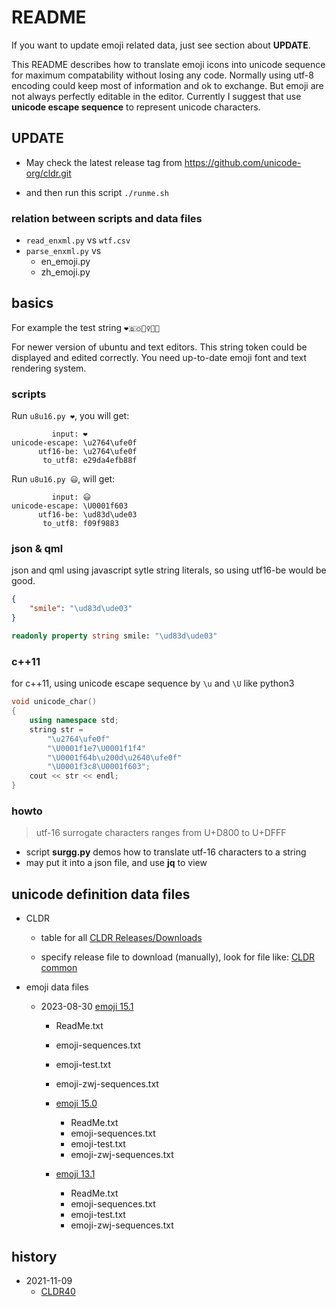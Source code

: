 # README

If you want to update emoji related data, just see section about **UPDATE**.

This README describes how to translate emoji icons into unicode sequence for maximum compatability without losing any code. Normally using utf-8 encoding could keep most of information and ok to exchange. But emoji are not always perfectly editable in the editor. Currently I suggest that use **unicode escape sequence** to represent unicode characters.

## UPDATE

- May check the latest release tag from <https://github.com/unicode-org/cldr.git>

- and then run this script ```./runme.sh```

### relation between scripts and data files

- ```read_enxml.py``` vs ```wtf.csv```
- ```parse_enxml.py``` vs
  - en_emoji.py
  - zh_emoji.py

## basics

For example the test string ```❤️🇧🇴🙋‍♀️🏈😃```

For newer version of ubuntu and text editors. This string token could be displayed and edited correctly. You need up-to-date emoji font and text rendering system.

### scripts

Run ```u8u16.py ❤️```, you will get:

```text
         input: ❤️
unicode-escape: \u2764\ufe0f
      utf16-be: \u2764\ufe0f
       to_utf8: e29da4efb88f
```

Run ```u8u16.py 😃```, will get:

```text
         input: 😃
unicode-escape: \U0001f603
      utf16-be: \ud83d\ude03
       to_utf8: f09f9883
```

### json & qml

json and qml using javascript sytle string literals, so using utf16-be would be good.

```json
{
    "smile": "\ud83d\ude03"
}
```

```qml
readonly property string smile: "\ud83d\ude03"
```

### c++11

for c++11, using unicode escape sequence by ```\u``` and ```\U``` like python3

```c++
void unicode_char()
{
    using namespace std;
    string str =
        "\u2764\ufe0f"
        "\U0001f1e7\U0001f1f4"
        "\U0001f64b\u200d\u2640\ufe0f"
        "\U0001f3c8\U0001f603";
    cout << str << endl;
}
```

### howto

> utf-16 surrogate characters ranges from U+D800 to U+DFFF

- script **surgg.py** demos how to translate utf-16 characters to a string
- may put it into a json file, and use **jq** to view

## unicode definition data files

- CLDR

  - table for all [CLDR Releases/Downloads](http://cldr.unicode.org/index/downloads)

  - specify release file to download (manually), look for file like: [CLDR common](http://unicode.org/Public/cldr/37/cldr-common-37.0.zip)

- emoji data files

  - 2023-08-30 [emoji 15.1](https://unicode.org/Public/emoji/15.1/)
    - ReadMe.txt
    - emoji-sequences.txt
    - emoji-test.txt
    - emoji-zwj-sequences.txt

    - [emoji 15.0](https://unicode.org/Public/emoji/15.0/)
      - ReadMe.txt
      - emoji-sequences.txt
      - emoji-test.txt
      - emoji-zwj-sequences.txt

    - [emoji 13.1](https://unicode.org/Public/emoji/13.1/)
      - ReadMe.txt
      - emoji-sequences.txt
      - emoji-test.txt
      - emoji-zwj-sequences.txt

## history

- 2021-11-09
  - [CLDR40](http://unicode.org/Public/cldr/40/)

